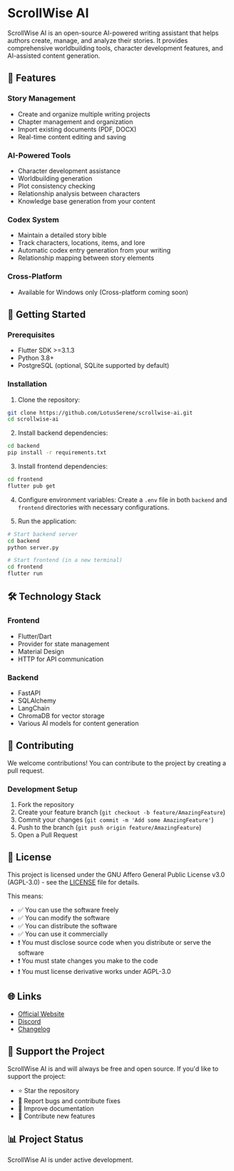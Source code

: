 # ScrollWise AI

ScrollWise AI is an open-source AI-powered writing assistant that helps authors create, manage, and analyze their stories. It provides comprehensive worldbuilding tools, character development features, and AI-assisted content generation.

## 🌟 Features

### Story Management
- Create and organize multiple writing projects
- Chapter management and organization
- Import existing documents (PDF, DOCX)
- Real-time content editing and saving

### AI-Powered Tools
- Character development assistance
- Worldbuilding generation
- Plot consistency checking
- Relationship analysis between characters
- Knowledge base generation from your content

### Codex System
- Maintain a detailed story bible
- Track characters, locations, items, and lore
- Automatic codex entry generation from your writing
- Relationship mapping between story elements

### Cross-Platform
- Available for Windows only (Cross-platform coming soon)

## 🚀 Getting Started

### Prerequisites
- Flutter SDK >=3.1.3
- Python 3.8+
- PostgreSQL (optional, SQLite supported by default)

### Installation

1. Clone the repository:
```bash
git clone https://github.com/LotusSerene/scrollwise-ai.git
cd scrollwise-ai
```

2. Install backend dependencies:
```bash
cd backend
pip install -r requirements.txt
```

3. Install frontend dependencies:
```bash
cd frontend
flutter pub get
```

4. Configure environment variables:
Create a `.env` file in both `backend` and `frontend` directories with necessary configurations.

5. Run the application:
```bash
# Start backend server
cd backend
python server.py

# Start frontend (in a new terminal)
cd frontend
flutter run
```

## 🛠️ Technology Stack

### Frontend
- Flutter/Dart
- Provider for state management
- Material Design
- HTTP for API communication

### Backend
- FastAPI
- SQLAlchemy
- LangChain
- ChromaDB for vector storage
- Various AI models for content generation

## 🤝 Contributing

We welcome contributions! You can contribute to the project by creating a pull request.

### Development Setup
1. Fork the repository
2. Create your feature branch (`git checkout -b feature/AmazingFeature`)
3. Commit your changes (`git commit -m 'Add some AmazingFeature'`)
4. Push to the branch (`git push origin feature/AmazingFeature`)
5. Open a Pull Request

## 📝 License

This project is licensed under the GNU Affero General Public License v3.0 (AGPL-3.0) - see the [LICENSE](LICENSE) file for details.

This means:
- ✅ You can use the software freely
- ✅ You can modify the software
- ✅ You can distribute the software
- ✅ You can use it commercially
- ❗ You must disclose source code when you distribute or serve the software
- ❗ You must state changes you make to the code
- ❗ You must license derivative works under AGPL-3.0

## 🌐 Links

- [Official Website](https://scrollwise.netlify.app/)
- [Discord](https://discord.gg/QHkAMkss)
- [Changelog](https://github.com/LotusSerene/scrollwise-ai/blob/master/changelog.md)

## 💝 Support the Project

ScrollWise AI is and will always be free and open source. If you'd like to support the project:

- ⭐ Star the repository
- 🐛 Report bugs and contribute fixes
- 📖 Improve documentation
- 🎨 Contribute new features

## 📊 Project Status

ScrollWise AI is under active development. 

